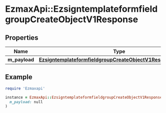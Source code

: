 # EzmaxApi::EzsigntemplateformfieldgroupCreateObjectV1Response

## Properties

| Name | Type | Description | Notes |
| ---- | ---- | ----------- | ----- |
| **m_payload** | [**EzsigntemplateformfieldgroupCreateObjectV1ResponseMPayload**](EzsigntemplateformfieldgroupCreateObjectV1ResponseMPayload.md) |  |  |

## Example

```ruby
require 'Ezmaxapi'

instance = EzmaxApi::EzsigntemplateformfieldgroupCreateObjectV1Response.new(
  m_payload: null
)
```

